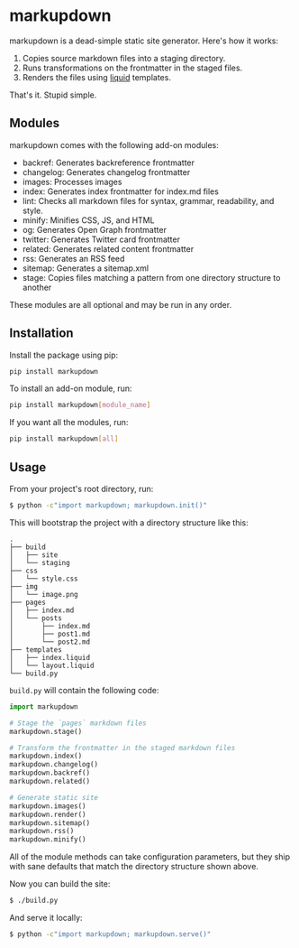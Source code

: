 # markupdown

markupdown is a dead-simple static site generator. Here's how it works:

1. Copies source markdown files into a staging directory.
2. Runs transformations on the frontmatter in the staged files.
3. Renders the files using [liquid](https://shopify.github.io/liquid/) templates.

That's it. Stupid simple.

## Modules

markupdown comes with the following add-on modules:

- backref: Generates backreference frontmatter
- changelog: Generates changelog frontmatter
- images: Processes images
- index: Generates index frontmatter for index.md files
- lint: Checks all markdown files for syntax, grammar, readability, and style.
- minify: Minifies CSS, JS, and HTML
- og: Generates Open Graph frontmatter
- twitter: Generates Twitter card frontmatter
- related: Generates related content frontmatter
- rss: Generates an RSS feed
- sitemap: Generates a sitemap.xml
- stage: Copies files matching a pattern from one directory structure to another

These modules are all optional and may be run in any order.

## Installation

Install the package using pip:

```bash
pip install markupdown
```

To install an add-on module, run:

```bash
pip install markupdown[module_name]
```

If you want all the modules, run:

```bash
pip install markupdown[all]
```

## Usage

From your project's root directory, run:

```bash
$ python -c"import markupdown; markupdown.init()"
```

This will bootstrap the project with a directory structure like this:

```
.
├── build
│   ├── site
│   └── staging
├── css
│   └── style.css
├── img
│   └── image.png
├── pages
│   ├── index.md
│   └── posts
│       ├── index.md
│       ├── post1.md
│       └── post2.md
├── templates
│   ├── index.liquid
│   └── layout.liquid
└── build.py
```

`build.py` will contain the following code:

```python
import markupdown

# Stage the `pages` markdown files
markupdown.stage()

# Transform the frontmatter in the staged markdown files
markupdown.index()
markupdown.changelog()
markupdown.backref()
markupdown.related()

# Generate static site
markupdown.images()
markupdown.render()
markupdown.sitemap()
markupdown.rss()
markupdown.minify()
```

All of the module methods can take configuration parameters, but they ship with sane defaults that match the directory structure shown above.

Now you can build the site:

```bash
$ ./build.py
```

And serve it locally:

```bash
$ python -c"import markupdown; markupdown.serve()"
```